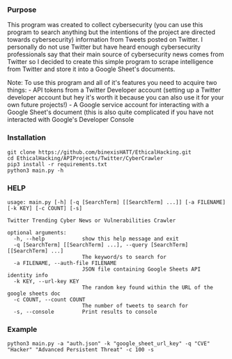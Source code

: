 ### Purpose

This program was created to collect cybersecurity (you can use this program to search anything but the intentions of the project are directed towards cybersecurity) information from Tweets posted on Twitter. I personally do not use Twitter but have heard enough cybersecurity professionals say that their main source of cybersecurity news comes from Twitter so I decided to create this simple program to scrape intelligence from Twitter and store it into a Google Sheet's documents.

Note: To use this program and all of it's features you need to acquire two things:
    - API tokens from a Twitter Developer account (setting up a Twitter developer account but hey it's worth it because you can also use it for your own future projects!)
    - A Google service account for interacting with a Google Sheet's document (this is also quite complicated if you have not interacted with Google's Developer Console

### Installation

```
git clone https://github.com/binexisHATT/EthicalHacking.git
cd EthicalHacking/APIProjects/Twitter/CyberCrawler
pip3 install -r requirements.txt
python3 main.py -h
```

### HELP

```
usage: main.py [-h] [-q [SearchTerm] [[SearchTerm] ...]] [-a FILENAME] [-k KEY] [-c COUNT] [-s]

Twitter Trending Cyber News or Vulnerabilities Crawler

optional arguments:
  -h, --help            show this help message and exit
  -q [SearchTerm] [[SearchTerm] ...], --query [SearchTerm] [[SearchTerm] ...]
                        The keyword/s to search for
  -a FILENAME, --auth-file FILENAME
                        JSON file containing Google Sheets API identity info
  -k KEY, --url-key KEY
                        The random key found within the URL of the google sheets doc
  -c COUNT, --count COUNT
                        The number of tweets to search for
  -s, --console         Print results to console
```

### Example

```
python3 main.py -a "auth.json" -k "google_sheet_url_key" -q "CVE" "Hacker" "Advanced Persistent Threat" -c 100 -s
```
